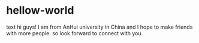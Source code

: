 # hellow-world
text
hi guys!
   I am from AnHui university in China and I hope to make friends with more people. so look forward to connect with you.
